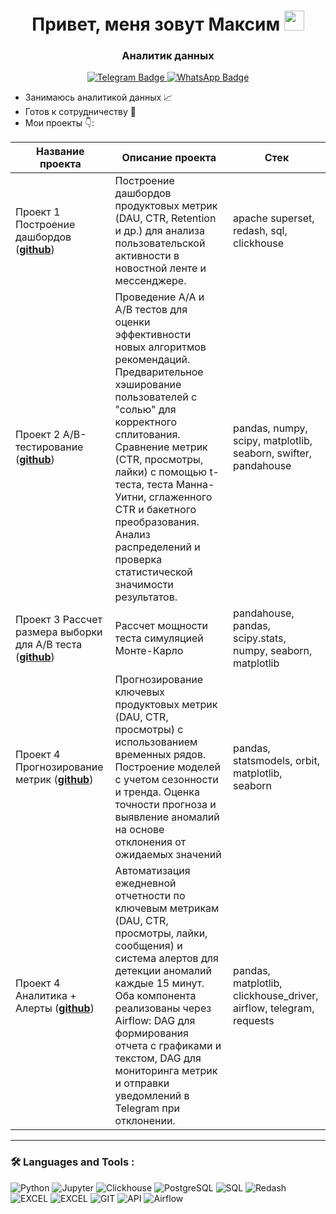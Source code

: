 <h1 align="center">Привет, меня зовут Максим</a> 
<img src="https://github.com/blackcater/blackcater/raw/main/images/Hi.gif" height="32"/></h1>
<h3 align="center">Аналитик данных</h3>

<div id="badges" align="center">
  <a href="https://t.me/xinaken">
  <img src="https://img.shields.io/badge/Telegram-blue?logo=telegram&logoColor=white&style=for-the-badge" alt="Telegram Badge"/>
  </a>
  <a href="https://wa.me/79779531274">
  <img src="https://img.shields.io/badge/-WHATSAPP-28D146?style=for-the-badge&logo=whatsapp&logoColor=FFFFFF" alt="WhatsApp Badge"/>
  </a>
</div>

* Занимаюсь аналитикой данных 📈
* Готов к сотрудничеству 🤝
* Мои проекты 👇: 

|Название проекта| Описание проекта| Стек|
|----------------|-----------------|-----|
|Проект 1  Построение дашбордов  (__[github](https://github.com/max1mka78/superset-dashboard)__)|Построение дашбордов продуктовых метрик (DAU, CTR, Retention и др.) для анализа пользовательской активности в новостной ленте и мессенджере.|apache superset, redash, sql, clickhouse|
|Проект 2 A/B-тестирование (__[github](https://github.com/max1mka78/A-B)__)|Проведение A/A и A/B тестов для оценки эффективности новых алгоритмов рекомендаций. Предварительное хэширование пользователей с "солью" для корректного сплитования. Сравнение метрик (CTR, просмотры, лайки) с помощью t-теста, теста Манна-Уитни, сглаженного CTR и бакетного преобразования. Анализ распределений и проверка статистической значимости результатов.|pandas, numpy, scipy, matplotlib, seaborn, swifter, pandahouse|
|Проект 3 Рассчет размера выборки для A/B теста  (__[github](https://github.com/max1mka78/sample-size-MDE)__)|Рассчет мощности теста симуляцией Монте-Карло|pandahouse, pandas, scipy.stats, numpy, seaborn, matplotlib|
|Проект 4 Прогнозирование метрик  (__[github](https://github.com/max1mka78/Forecasting-metrics)__)|Прогнозирование ключевых продуктовых метрик (DAU, CTR, просмотры) с использованием временных рядов. Построение моделей с учетом сезонности и тренда. Оценка точности прогноза и выявление аномалий на основе отклонения от ожидаемых значений|pandas, statsmodels, orbit, matplotlib, seaborn|
|Проект 4 Аналитика + Алерты (__[github](https://github.com/max1mka78/ETL-pipeline)__)|Автоматизация ежедневной отчетности по ключевым метрикам (DAU, CTR, просмотры, лайки, сообщения) и система алертов для детекции аномалий каждые 15 минут. Оба компонента реализованы через Airflow: DAG для формирования отчета с графиками и текстом, DAG для мониторинга метрик и отправки уведомлений в Telegram при отклонении. |pandas, matplotlib, clickhouse_driver, airflow, telegram, requests|



<hr>

###  🛠️ Languages and Tools :  



![Python](https://img.shields.io/badge/-Python-FFF?style=for-the-badge&logo=python)
![Jupyter](https://img.shields.io/badge/-Jupyter_Notebook-FFF?style=for-the-badge&logo=Jupyter)
![Clickhouse](https://img.shields.io/badge/-Clickhouse-FFF?style=for-the-badge&logo=Clickhouse)
![PostgreSQL](https://img.shields.io/badge/-PostgreSQL-FFF?style=for-the-badge&logo=PostgreSQL)
![SQL](https://img.shields.io/badge/-SQL-00A4EF?style=for-the-badge&logo=SQL)
![Redash](https://img.shields.io/badge/-Redash-E44D26?style=for-the-badge&logo=Redash)
![EXCEL](https://img.shields.io/badge/-EXCEL-FF?style=for-the-badge&logo=EXCEL)
![EXCEL](https://img.shields.io/badge/-Google_Sheets-FFF?style=for-the-badge&logo=GoogleSheets)
![GIT](https://img.shields.io/badge/-GIT-FFF?style=for-the-badge&logo=GIT)
![API](https://img.shields.io/badge/-API-FF6600?style=for-the-badge&logo=API)
![Airflow](https://img.shields.io/badge/-Airflow-77DDE7?style=for-the-badge&logo=AIRFLOW)
